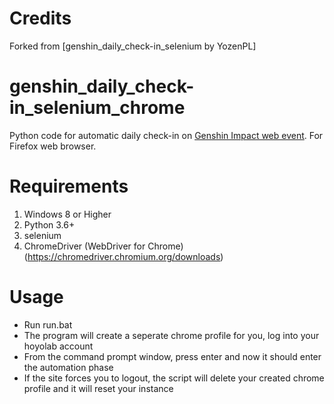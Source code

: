 # Credits
Forked from [genshin_daily_check-in_selenium by YozenPL]

# genshin_daily_check-in_selenium_chrome
Python code for automatic daily check-in on [Genshin Impact web event](https://webstatic-sea.mihoyo.com/ys/event/signin-sea/index.html?act_id=e202102251931481&lang=en-us). For Firefox web browser.

# Requirements
1. Windows 8 or Higher
2. Python 3.6+
3. selenium 
4. ChromeDriver (WebDriver for Chrome) (https://chromedriver.chromium.org/downloads)

# Usage
* Run run.bat
* The program will create a seperate chrome profile for you, log into your hoyolab account
* From the command prompt window, press enter and now it should enter the automation phase
* If the site forces you to logout, the script will delete your created chrome profile and it will reset your instance
